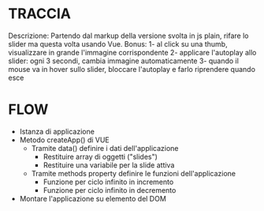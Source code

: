 # TRACCIA
Descrizione:
Partendo dal markup della versione svolta in js plain, rifare lo slider ma questa volta usando Vue.
Bonus:
1- al click su una thumb, visualizzare in grande l'immagine corrispondente
2- applicare l'autoplay allo slider: ogni 3 secondi, cambia immagine automaticamente
3- quando il mouse va in hover sullo slider, bloccare l'autoplay e farlo riprendere quando esce

# FLOW
- Istanza di applicazione
- Metodo createApp() di VUE
    - Tramite data() definire i dati dell'applicazione
        - Restituire array di oggetti ("slides")
        - Restituire una variabile per la slide attiva
    - Tramite methods property definire le funzioni dell'applicazione
        - Funzione per ciclo infinito in incremento
        - Funzione per ciclo infinito in decremento
- Montare l'applicazione su elemento del DOM